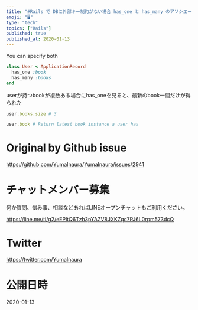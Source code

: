 ```yaml
---
title: "#Rails で DBに外部キー制約がない場合 has_one と has_many のアソシエーションを両方指定できそうだ"
emoji: "🖥"
type: "tech"
topics: ["Rails"]
published: true
published_at: 2020-01-13
---
```


You can specify both

```rb
class User < ApplicationRecord
  has_one :book
  has_many :books
end
```

userが持つbookが複数ある場合にhas_oneを見ると、最新のbook一個だけが得られた

```rb
user.books.size # 3

user.book # Return latest book instance a user has
```



# Original by Github issue

https://github.com/YumaInaura/YumaInaura/issues/2941








<!-- Update From Qiita API -->

# チャットメンバー募集


何か質問、悩み事、相談などあればLINEオープンチャットもご利用ください。

https://line.me/ti/g2/eEPltQ6Tzh3pYAZV8JXKZqc7PJ6L0rpm573dcQ





# Twitter


https://twitter.com/YumaInaura


<!-- Update From Qiita API -->



# 公開日時

2020-01-13
